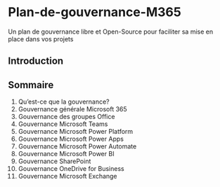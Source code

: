 # Plan-de-gouvernance-M365
Un plan de gouvernance libre et Open-Source pour faciliter sa mise en place dans vos projets

## Introduction

## Sommaire
1. Qu’est-ce que la gouvernance?
2. Gouvernance générale Microsoft 365
3. Gouvernance des groupes Office
4. Gouvernance Microsoft Teams
5. Gouvernance Microsoft Power Platform
6. Gouvernance Microsoft Power Apps
7. Gouvernance Microsoft Power Automate
8. Gouvernance Microsoft Power BI
9. Gouvernance SharePoint
10. Gouvernance OneDrive for Business
11. Gouvernance Microsoft Exchange

